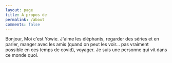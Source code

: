 ```yaml
---
layout: page
title: A propos de
permalink: /about
comments: false
---
```

Bonjour,
Moi c'est Yowie. J'aime les éléphants, regarder des séries et en parler, manger avec les amis (quand on peut les voir... pas vraiment possible en ces temps de covid), voyager. Je suis une personne qui vit dans ce monde quoi.